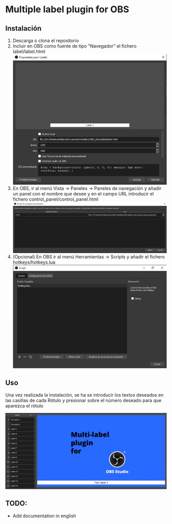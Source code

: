 # Multiple label plugin for OBS

## Instalación
1. Descarga o clona el repositorio
2. Incluir en OBS como fuente de tipo "Navegador" el fichero label/label.html
![Label](/doc/labels.jpg)
3. En OBS, ir al menú Vista -> Paneles -> Paneles de navegación y añadir un panel con el nombre que desee y en el campo URL introducir el fichero control_panel/control_panel.html
![Control Panel](/doc/control_panel.jpg)
4. (Opcional) En OBS ir al menú Herramientas -> Scripts y añadir el fichero hotkeys/hotkeys.lua
![Hotkeys](/doc/hotkeys.jpg)

## Uso

Una vez realizada la instalación, se ha se introducir los textos deseados en las casillas de cada Rótulo y presionar sobre el número deseado para que aparezca el rótulo

![Uso Labels](/doc/uso_labels.jpg)

## TODO:
 - Add documentation in english